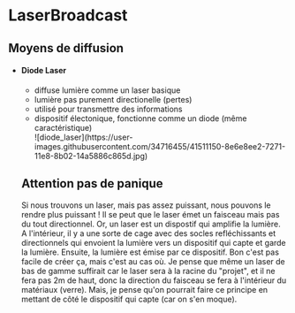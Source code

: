 # LaserBroadcast

<h2> Moyens de diffusion </h2>
<ul>
  <li> <h4>Diode Laser</h4>
    <ul><li>diffuse lumière comme un laser basique</li>
      <li>lumière pas purement directionelle (pertes)</li>
      <li>utilisé pour transmettre des informations</li>
      <li>dispositif électonique, fonctionne comme un diode (même caractéristique)</li>
      ![diode_laser](https://user-images.githubusercontent.com/34716455/41511150-8e6e8ee2-7271-11e8-8b02-14a5886c865d.jpg)
      </li>
</ul>

<h2> Attention pas de panique</h2>
<p>Si nous trouvons un laser, mais pas assez puissant, nous pouvons le rendre plus puissant ! Il se peut que le laser émet un faisceau mais pas du tout directionnel. Or, un laser est un dispostif qui amplifie la lumière. A l'intérieur, il y a une sorte de cage avec des socles refléchissants et directionnels qui envoient la lumière vers un dispositif qui capte et garde la lumière. Ensuite, la lumière est émise par ce dispositif. Bon c'est pas facile de créer ça, mais c'est au cas où. Je pense que même un laser de bas de gamme suffirait car le laser sera à la racine du "projet", et il ne fera pas 2m de haut, donc la direction du faisceau se fera à l'intérieur du matériaux (verre). Mais, je pense qu'on pourrait faire ce principe en mettant de côté le dispositif qui capte (car on s'en moque).</p>
